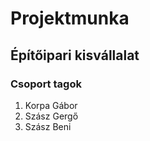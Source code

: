 # Projektmunka
## Építőipari kisvállalat

### Csoport tagok
<ol>
  <li>Korpa Gábor</li>
  <li>Szász Gergő</li>
  <li>Szász Beni</li>
</ol>

